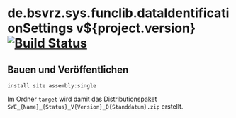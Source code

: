 de.bsvrz.sys.funclib.dataIdentificationSettings v${project.version} [![Build Status](https://travis-ci.org/datenverteiler/de.bsvrz.sys.funclib.dataIdentificationSettings.svg?branch=develop)](https://travis-ci.org/datenverteiler/de.bsvrz.sys.funclib.dataIdentificationSettings)
=======================================================


Bauen und Veröffentlichen
-------------------------

    install site assembly:single

Im Ordner `target` wird damit das Distributionspaket
`SWE_{Name}_{Status}_V{Version}_D{Standdatum}.zip` erstellt.
